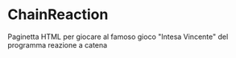 # ChainReaction
Paginetta HTML per giocare al famoso gioco "Intesa Vincente" del programma reazione a catena
